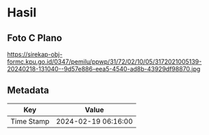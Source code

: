 # Hasil

## Foto C Plano

https://sirekap-obj-formc.kpu.go.id/0347/pemilu/ppwp/31/72/02/10/05/3172021005139-20240218-131040--9d57e886-eea5-4540-ad8b-43929df98870.jpg


## Metadata

| Key        | Value               |
| ---------- | ------------------- |
| Time Stamp | 2024-02-19 06:16:00 |



